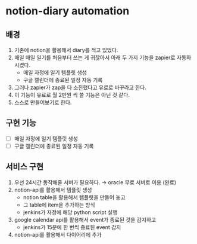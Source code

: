 # notion-diary automation

## 배경
1. 기존에 notion을 활용해서 diary를 적고 있었다.
2. 매일 매일 일기를 처음부터 쓰는 게 귀찮아서 아래 두 가지 기능을 zapier로 자동화시켰다.
   - 매일 자정에 일기 템플릿 생성 
   - 구글 캘린더에 종료된 일정 자동 기록
3. 그러나 zapier가 zap을 다 소진했다고 유료로 바꾸라고 한다.
4. 이 기능이 유료로 월 2만원 씩 쓸 기능은 아닌 것 같다.
5. 스스로 만들어보기로 한다.

## 구현 기능
- [ ] 매일 자정에 일기 템플릿 생성
- [ ] 구글 캘린더에 종료된 일정 자동 기록 

## 서비스 구현
1. 우선 24시간 동작해줄 서버가 필요하다. → oracle 무료 서버로 이용 (완료)
2. notion-api를 활용해서 템플릿 생성
   - notion table을 활용해서 템플릿을 만들어 놓고
   - 그 table에 item을 추가하는 방식
   - jenkins가 자정에 해당 python script 실행
3. google calendar api를 활용해서 event가 종료된 것을 감지하고
   - jenkins가 15분에 한 번씩 종료된 event 감지
4. notion-api를 활용해서 다이어리에 추가